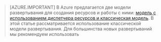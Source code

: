 <!----HONumber=AcomDC_0218_2016-->
> [AZURE.IMPORTANT] В Azure предлагается две модели развертывания для создания ресурсов и работы с ними:  [модель с использованием диспетчера ресурсов и классическая модель](../articles/resource-manager-deployment-model.md).  В этой статье рассматривается использование классической модели развертывания. Для большинства новых развертываний мы рекомендуем использовать
